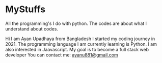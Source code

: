 # MyStuffs
All the programming's I do with python. The codes are about what I understand about codes.

Hi I am Ayan Upadhaya from Bangladesh
I started my coding journey in 2021.
The programming language I am currently learning is Python.
I am also interested in Jaavascript.
My goal is to become a full stack web developer
You can contact me: ayanu881@gmail.com
